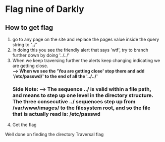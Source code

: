 <h1>Flag nine of Darkly</h1>

<h2>How to get flag</h2>

<ol>

<li>   go to any page on the site and replace the pages value inside the query string to '../'</li>
<li> In doing this you see the friendly alert that says 'wtf',  try to branch further down by doing '../../'</li>
<li> When we keep traversing further the alerts keep changing indicating we are getting close.</li>
        <b>--> When we see the 'You are getting close' stop there and add '/etc/passwd/' to the end of all the '../../'</b>


<h3> Side Note:  --> The sequence ../ is valid within a file path, and means to step up one level in the directory structure.
        The three consecutive ../ sequences step up from /var/www/images/ to the filesystem root, and so the file that is actually read is: /etc/passwd </h3>
<li> Get the flag </li>

</ol>

Well done on finding the directory Traversal flag

